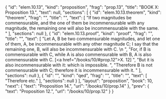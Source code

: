 {
  "id": "elem.10.13",
  "kind": "proposition",
  "frag": "prop.13",
  "title": "BOOK X: Proposition 13.",
  "text": null,
  "sections": [
    {
      "id": "elem.10.13.theorem",
      "kind": "theorem",
      "frag": "",
      "title": "",
      "text": [
        "If two magnitudes be commensurable, and the one of them be incommensurable with any magnitude, the remaining one will also be incommensurable with the same. "
      ],
      "sections": null
    },
    {
      "id": "elem.10.13.proof",
      "kind": "proof",
      "frag": "",
      "title": "",
      "text": [
        "Let A, B be two commensurable magnitudes, and let one of them, A, be incommensurable with any other magnitude C; I say that the remaining one, B, will also be incommensurable with C. \n      ",
        "For, if B is commensurable with C, while A is also commensurable with B, A is also commensurable with C. [<a href=\"/books/10/#prop.12\">X. 12</a>] ",
        "But it is also incommensurable with it: which is impossible. ",
        "Therefore B is not commensurable with C; therefore it is incommensurable with it. "
      ],
      "sections": null
    },
    {
      "id": "",
      "kind": "qed",
      "frag": "",
      "title": "",
      "text": [
        "Therefore etc."
      ],
      "sections": null
    }
  ],
  "layout": "proposition",
  "book": 10,
  "next": {
    "text": "Proposition 14.",
    "url": "/books/10/prop.14"
  },
  "prev": {
    "text": "Proposition 12.",
    "url": "/books/10/prop.12"
  }
}
